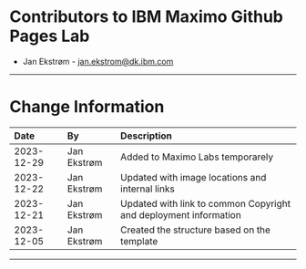 
# Contributors to IBM Maximo Github Pages Lab

- Jan Ekstrøm - <jan.ekstrom@dk.ibm.com>

---

# Change Information

|Date     |By             | Description                                           |
|:--------|:--------------|:------------------------------------------------------|
|2023-12-29|Jan Ekstrøm|Added to Maximo Labs temporarely |
|2023-12-22|Jan Ekstrøm|Updated with image locations and internal links |
|2023-12-21|Jan Ekstrøm|Updated with link to common Copyright and deployment information |
|2023-12-05|Jan Ekstrøm|Created the structure based on the template |

---